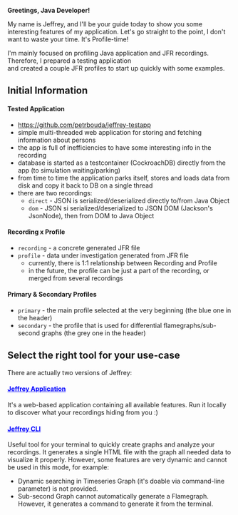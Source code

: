 **Greetings, Java Developer!**

My name is Jeffrey, and I'll be your guide today to show you some interesting features of my application. 
Let's go straight to the point, I don't want to waste your time. It's Profile-time!

I'm mainly focused on profiling Java application and JFR recordings. Therefore, I prepared a testing application  
and created a couple JFR profiles to start up quickly with some examples.

## Initial Information

#### Tested Application

- <a href="https://github.com/petrbouda/jeffrey-testapp" style="color: blue">https://github.com/petrbouda/jeffrey-testapp</a>
- simple multi-threaded web application for storing and fetching information about persons 
- the app is full of inefficiencies to have some interesting info in the recording
- database is started as a testcontainer (CockroachDB) directly from the app (to simulation waiting/parking)
- from time to time the application parks itself, stores and loads data from disk and copy it back to DB on a single thread
- there are two recordings:
  - `direct` - JSON is serialized/deserialized directly to/from Java Object
  - `dom` - JSON si serialized/deserialized to JSON DOM (Jackson's JsonNode), then from DOM to Java Object

#### Recording x Profile

- `recording` - a concrete generated JFR file
- `profile` - data under investigation generated from JFR file
  - currently, there is 1:1 relationship between Recording and Profile 
  - in the future, the profile can be just a part of the recording, or merged from several recordings 

#### Primary & Secondary Profiles

- `primary` - the main profile selected at the very beginning (the blue one in the header)
- `secondary` - the profile that is used for differential flamegraphs/sub-second graphs (the grey one in the header)

## Select the right tool for your use-case

There are actually two versions of Jeffrey:

#### <a href="/posts/jeffrey-app-in-examples" style="color: blue">Jeffrey Application</a>

It's a web-based application containing all available features. Run it locally to discover what your recordings hiding from you :) 

#### <a href="/posts/jeffrey-cli-in-examples" style="color: blue">Jeffrey CLI</a>

Useful tool for your terminal to quickly create graphs and analyze your recordings. It generates a single HTML file 
with the graph all needed data to visualize it properly. However, some features are very dynamic and cannot be used in this mode, for example:

- Dynamic searching in Timeseries Graph (it's doable via command-line parameter) is not provided.
- Sub-second Graph cannot automatically generate a Flamegraph. However, it generates a command to generate it from the terminal.